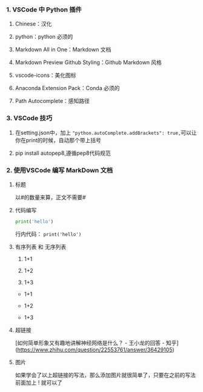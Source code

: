 ### 1. VSCode 中 Python 插件

1. Chinese：汉化

2. python：python 必须的

3. Markdown All in One：Markdown 文档

4. Markdown Preview Github Styling：Github Markdown 风格

5. vscode-icons：美化图标

6. Anaconda Extension Pack：Conda 必须的

7. Path Autocomplete：感知路径

### 3. VSCode 技巧

1. 在setting.json中，加上 
`"python.autoComplete.addBrackets": true,`可以让你在print的时候，自动那个带上括号

2. pip install autopep8,遵循pep8代码规范
   
### 2. 使用VSCode 编写 MarkDown 文档

1. 标题

   以#的数量来算，正文不需要#

2. 代码编写

     ```python
    print('hello')
    ```

    行内代码： `print('hello')`

3. 有序列表 和 无序列表
   
   1. 1+1

   2. 1+2

   3. 1+3

   -  1+1

   -  1+2
   
   -  1+3 

 4. 超链接
    
    [如何简单形象又有趣地讲解神经网络是什么？ - 王小龙的回答 - 知乎]
    (https://www.zhihu.com/question/22553761/answer/36429105) 

5. 图片

   如果学会了以上超链接的写法，那么添加图片就很简单了，只要在之前的写法前面加上 ! 就可以了